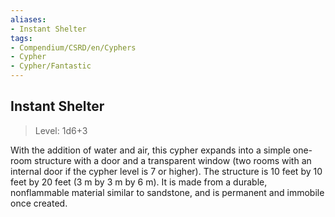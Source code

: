 ```yaml
---
aliases:
- Instant Shelter
tags:
- Compendium/CSRD/en/Cyphers
- Cypher
- Cypher/Fantastic
---
```


  
## Instant Shelter  
>Level: 1d6+3  
  
With the addition of water and air, this cypher expands into a simple one-room structure with a door and a transparent window (two rooms with an internal door if the cypher level is 7 or higher). The structure is 10 feet by 10 feet by 20 feet (3 m by 3 m by 6 m). It is made from a durable, nonflammable material similar to sandstone, and is permanent and immobile once created.